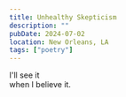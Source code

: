 ```yaml
---
title: Unhealthy Skepticism
description: ""
pubDate: 2024-07-02
location: New Orleans, LA
tags: ["poetry"]
---
```


I'll see it\
when I believe it.
